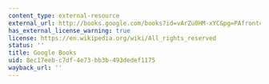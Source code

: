 ```yaml
---
content_type: external-resource
external_url: http://books.google.com/books?id=vArZu0HM-xYC&pg=PAfrontcover
has_external_license_warning: true
license: https://en.wikipedia.org/wiki/All_rights_reserved
status: ''
title: Google Books
uid: 8ec17eeb-c7df-4e73-bb3b-493dedef1175
wayback_url: ''
---
```

